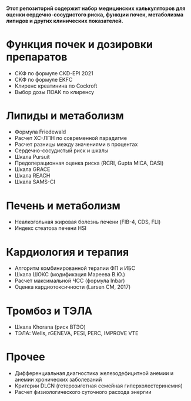 #### Этот репозиторий содержит набор медицинских калькуляторов для оценки сердечно-сосудистого риска, функции почек, метаболизма липидов и других клинических показателей.

# Функция почек и дозировки препаратов
- CKФ по формуле CKD-EPI 2021
- CKФ по формуле EKFC
- Клиренс креатинина по Cockroft
- Выбор дозы ПОАК по клиренсу

# Липиды и метаболизм
- Формула Friedewald
- Расчет ХС-ЛПН по современной парадигме
- Расчет разницы между значениями в процентах
- Сердечно-сосудистый риск и шкалы
- Шкала Pursuit
- Предоперационная оценка риска (RCRI, Gupta MICA, DASI)
- Шкала GRACE
- Шкала REACH
- Шкала SAMS-CI

# Печень и метаболизм
- Неалкогольная жировая болезнь печени (FIB-4, CDS, FLI)
- Индекс стеатоза печени HSI

# Кардиология и терапия
- Алгоритм комбинированной терапии ФП и ИБС
- Шкала ШОКС (модификация Мареева В.Ю.)
- Расчет максимальной ЧСС (формула Inbar)
- Оценка кардиотоксичности (Larsen CM, 2017)
# Тромбоз и ТЭЛА
- Шкала Khorana (риск ВТЭО)
- ТЭЛА: Wells, rGENEVA, PESI, PERC, IMPROVE VTE

# Прочее
- Дифференциальная диагностика железодефицитной анемии и анемии хронических заболеваний
- Критерии DLCN (гетерозиготная семейная гиперхолестеринемия)
- Расчет физиологического суточного расхода энергии
